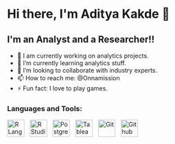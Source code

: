 # Hi there, I'm Aditya Kakde 👋 

## I'm an Analyst and a Researcher!!

- 🔭 I am currently working on analytics projects.
- 🌱 I’m currently learning analytics stuff.
- 👯 I’m looking to collaborate with industry experts.
- 📫 How to reach me: @Onnamission
- ⚡ Fun fact: I love to play games.

### Languages and Tools:

<img align="left" alt="R Language" width="40px" src="https://cdn.jsdelivr.net/gh/devicons/devicon/icons/r/r-original.svg" style="padding-right:10px;"/>
<img align="left" alt="R Studio" width="40px" src="https://cdn.jsdelivr.net/gh/devicons/devicon/icons/rstudio/rstudio-original.svg" style="padding-right:10px;"/>
<img align="left" alt="Postgre SQL" width="40px" src="https://cdn.jsdelivr.net/gh/devicons/devicon/icons/postgresql/postgresql-original.svg" style="padding-right:10px;"/>

<img align="left" alt="Tableau" width="40px" src="https://surveymonkey-assets.s3.amazonaws.com/papiasset/apps/logos/2e989404-aed0-41ea-9198-ddc1c76d7a4a" style="padding-right:10px;"/>

<img align="left" alt="Git" width="40px" src="https://cdn.jsdelivr.net/gh/devicons/devicon/icons/git/git-original.svg" style="padding-right:10px;"/>
<img align="left" alt="Github" width="40px" src="https://cdn.jsdelivr.net/gh/devicons/devicon/icons/github/github-original.svg" style="padding-right:10px;"/>
